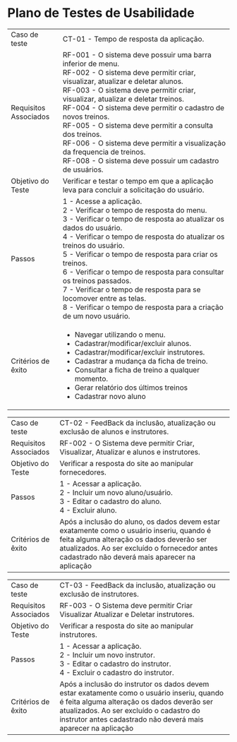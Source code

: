 # Plano de Testes de Usabilidade

<table>
<tr>
<td>Caso de teste
	
</td>
<td>CT-01 - Tempo de resposta da aplicação.
</td>
</tr>

<tr>
<td>Requisitos </br>
  Associados</td>
<td>RF-001 - O sistema deve possuir uma barra inferior de menu.  </br>
RF-002 - O sistema deve permitir criar, visualizar, atualizar e deletar alunos. </br>
RF-003 - O sistema deve permitir criar, visualizar, atualizar e deletar treinos. </br>
RF-004 - O sistema deve permitir o cadastro de novos treinos. </br>
RF-005 - O sistema deve permitir a consulta dos treinos. </br>
RF-006 - O sistema deve permitir a visualização da frequencia de treinos. </br>
RF-008 - O sistema deve possuir um cadastro de usuários. </br>

  
</td>
</tr>

<tr>
<td>Objetivo do Teste</td>
<td>Verificar e testar o tempo em que a aplicação leva para concluir a solicitação do usuário.</td>
</tr>

<tr>
<td>Passos</td>
<td>1 - Acesse a aplicação.</br>
2 - Verificar o tempo de resposta do menu. </br>
3 - Verificar o tempo de resposta ao atualizar os dados do usuário. </br>
4 - Verificar o tempo de resposta do atualizar os treinos do usuário. </br>
5 - Verificar o tempo de resposta para criar os treinos. </br>
6 - Verificar o tempo de resposta para consultar os treinos passados. </br>
7 - Verificar o tempo de resposta para se locomover entre as telas. </br>
8 - Verificar o tempo de resposta para a criação de um novo usuário. </br>
</tr>

<tr>
<td>Critérios de êxito</td>
<td> 
<ul>
<li> Navegar utilizando o menu. </li>
<li> Cadastrar/modificar/excluir alunos. </li>
<li> Cadastrar/modificar/excluir instrutores. </li>
<li> Cadastrar a mudança da ficha de treino. </li>
<li> Consultar a ficha de treino a qualquer momento. </li>
<li> Gerar relatório dos últimos treinos </li>
<li> Cadastrar novo aluno </li>
</ul>
</td>
</tr>





<table>
<tr>
<td>Caso de teste
	
</td>
<td>CT-02 - FeedBack da inclusão, atualização ou exclusão de alunos e instrutores.
</td>
</tr>

<tr>
<td>Requisitos </br>
  Associados</td>
<td>RF-002 -  O Sistema deve permitir Criar, Visualizar, Atualizar e alunos e instrutores.</br>
  
</td>
</tr>

<tr>
<td>Objetivo do Teste</td>
<td>Verificar a resposta do site ao manipular fornecedores. </td>
</tr>

<tr>
<td>Passos</td>
<td>1 - Acessar a aplicação. </br>
2 - Incluir um novo aluno/usuário. </br>
3 - Editar o cadastro do aluno. </br>
4 - Excluir aluno. </br>
</tr>

<tr>
<td>Critérios de êxito</td>
<td>Após a inclusão do aluno, os dados devem estar exatamente como o usuário inseriu, quando é feita alguma alteração os dados deverão ser atualizados. Ao ser excluído o fornecedor antes cadastrado não deverá mais aparecer na aplicação</td>
</tr>






<table>
<tr>
<td>Caso de teste
	
</td>
<td>CT-03 - FeedBack da inclusão, atualização ou exclusão de instrutores.
</td>
</tr>

<tr>
<td>Requisitos </br>
  Associados</td>
<td> RF-003 -  O Sistema deve permitir Criar Visualizar Atualizar e Deletar instrutores. </br>
  
</td>
</tr>

<tr>
<td>Objetivo do Teste</td>
<td> Verificar a resposta do site ao manipular instrutores. </td>
</tr>

<tr>
<td>Passos</td>
<td>1 - Acessar a aplicação. </br>
2 - Incluir um novo instrutor. </br>
3 - Editar o cadastro do instrutor. </br>
4 - Excluir o cadastro do instrutor. </br>
</tr>

<tr>
<td>Critérios de êxito</td>
<td>Após a inclusão do instrutor os dados devem estar exatamente como o usuário inseriu, quando é feita alguma alteração os dados deverão ser atualizados. Ao ser excluído o cadastro do instrutor antes cadastrado não deverá mais aparecer na aplicação</td>
</tr>
